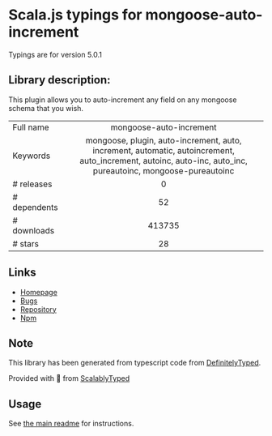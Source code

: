 
# Scala.js typings for mongoose-auto-increment

Typings are for version 5.0.1

## Library description:
This plugin allows you to auto-increment any field on any mongoose schema that you wish.

|                    |                 |
| ------------------ | :-------------: |
| Full name          | mongoose-auto-increment |
| Keywords           | mongoose, plugin, auto-increment, auto, increment, automatic, autoincrement, auto_increment, autoinc, auto-inc, auto_inc, pureautoinc, mongoose-pureautoinc |
| # releases         | 0 |
| # dependents       | 52 |
| # downloads        | 413735 |
| # stars            | 28 |

## Links
- [Homepage](https://github.com/codetunnel/mongoose-auto-increment#readme)
- [Bugs](https://github.com/codetunnel/mongoose-auto-increment/issues)
- [Repository](https://github.com/codetunnel/mongoose-auto-increment)
- [Npm](https://www.npmjs.com/package/mongoose-auto-increment)
    


## Note
This library has been generated from typescript code from [DefinitelyTyped](https://definitelytyped.org).

Provided with :purple_heart: from [ScalablyTyped](https://github.com/oyvindberg/ScalablyTyped)

## Usage
See [the main readme](../../readme.md) for instructions.


